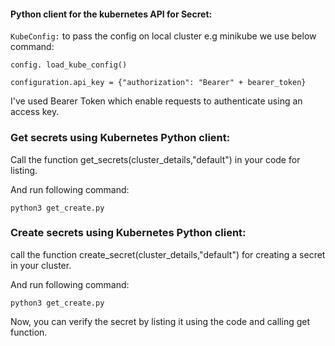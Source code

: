 #### Python client for the kubernetes API for Secret:

`KubeConfig:` to pass the config on local cluster e.g minikube we use below command: 

`config. load_kube_config()`

`configuration.api_key = {"authorization": "Bearer" + bearer_token}` 

I've used Bearer Token which enable requests to authenticate using an access key.

### Get secrets using Kubernetes Python client:

Call the function get_secrets(cluster_details,"default") in your code for listing.

And run following command:

`python3 get_create.py`

### Create secrets using Kubernetes Python client:

call the function create_secret(cluster_details,"default") for creating a secret in your cluster.

And run following command:

`python3 get_create.py`

Now, you can verify the secret by listing it using the code and calling get function.